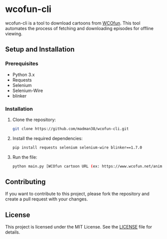 # wcofun-cli

wcofun-cli is a tool to download cartoons from [WCOfun](https://www.wcofun.net/). This tool automates the process of fetching and downloading episodes for offline viewing.

## Setup and Installation

### Prerequisites

- Python 3.x
- Requests
- Selenium
- Selenium-Wire
- blinker

### Installation

1. Clone the repository:
    ```sh
    git clone https://github.com/madman38/wcofun-cli.git
    ```

2. Install the required dependencies:
    ```sh
    pip install requests selenium selenium-wire blinker==1.7.0
    ```

3. Run the file:
    ```sh
    python main.py [WCOfun cartoon URL (ex: https://www.wcofun.net/anime/batman-the-animated-series)]
    ```

## Contributing

If you want to contribute to this project, please fork the repository and create a pull request with your changes.

## License

This project is licensed under the MIT License. See the [LICENSE](LICENSE) file for details.

